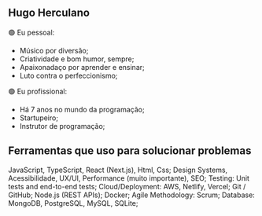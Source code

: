 ## Hugo Herculano

🟢 Eu pessoal:
- Músico por diversão;
- Criatividade e bom humor, sempre;
- Apaixonadaço por aprender e ensinar;
- Luto contra o perfeccionismo;

🟢 Eu profissional:
- Há 7 anos no mundo da programação;
- Startupeiro;
- Instrutor de programação;

## Ferramentas que uso para solucionar problemas

JavaScript, TypeScript, React (Next.js), Html, Css;
Design Systems, Acessibilidade, UX/UI, Performance (muito importante), SEO;
Testing: Unit tests and end-to-end tests;
Cloud/Deployment: AWS, Netlify, Vercel;
Git / GitHub;
Node.js (REST APIs);
Docker;
Agile Methodology: Scrum;
Database: MongoDB, PostgreSQL, MySQL, SQLite;

